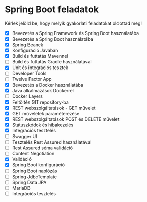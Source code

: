 # Spring Boot feladatok

Kérlek jelöld be, hogy melyik gyakorlati feladatokat oldottad meg!

* [x] Bevezetés a Spring Framework és Spring Boot használatába
* [x] Bevezetés a Spring Boot használatába
* [x] Spring Beanek
* [x] Konfiguráció Javaban
* [x] Build és futtatás Mavennel
* [ ] Build és futtatás Gradle használatával
* [x] Unit és integrációs tesztek
* [ ] Developer Tools
* [ ] Twelve Factor App
* [x] Bevezetés a Docker használatába
* [x] Java alkalmazások Dockerrel
* [ ] Docker Layers
* [x] Feltöltés GIT repository-ba
* [x] REST webszolgáltatások - GET művelet
* [x] GET műveletek paraméterezése
* [x] REST webszolgáltatások POST és DELETE művelet
* [x] Státuszkódok és hibakezelés
* [x] Integrációs tesztelés
* [ ] Swagger UI
* [ ] Tesztelés Rest Assured használatával
* [ ] Rest Assured séma validáció
* [ ] Content Negotiation
* [x] Validáció
* [x] Spring Boot konfiguráció
* [ ] Spring Boot naplózás
* [ ] Spring JdbcTemplate
* [ ] Spring Data JPA
* [ ] MariaDB
* [ ] Integrációs tesztelés